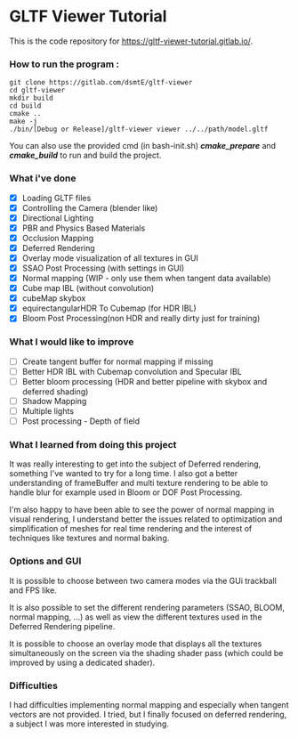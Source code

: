 # GLTF Viewer Tutorial

This is the code repository for https://gltf-viewer-tutorial.gitlab.io/.

### How to run the program :

```
git clone https://gitlab.com/dsmtE/gltf-viewer
cd gltf-viewer
mkdir build
cd build
cmake ..
make -j
./bin/[Debug or Release]/gltf-viewer viewer ../../path/model.gltf
```

You can also use the provided cmd (in bash-init.sh) ***cmake_prepare*** and ***cmake_build*** to run and build the project.

### What i've done

- [x] Loading GLTF files
- [x] Controlling the Camera (blender like)
- [x] Directional Lighting
- [x] PBR and Physics Based Materials
- [x] Occlusion Mapping
- [x] Deferred Rendering 
- [x] Overlay mode visualization of all textures in GUI
- [x] SSAO Post Processing  (with settings in GUI)
- [x] Normal mapping (WIP - only use them when tangent data available)
- [x] Cube map IBL (without convolution)
- [x] cubeMap skybox
- [x] equirectangularHDR To Cubemap (for HDR IBL)
- [x] Bloom Post Processing(non HDR and really dirty just for training)

### What I would like to improve

- [ ] Create tangent buffer for normal mapping if missing
- [ ] Better HDR IBL  with Cubemap convolution and Specular IBL
- [ ] Better bloom processing (HDR and better pipeline with skybox and deferred shading)
- [ ] Shadow Mapping
- [ ] Multiple lights
- [ ]  Post processing - Depth of field

### What I learned from doing this project

It was really interesting to get into the subject of Deferred rendering, something I've wanted to try for a long time. I also got a better understanding of frameBuffer and multi texture rendering to be able to handle blur for example used in Bloom or DOF Post Processing.

I'm also happy to have been able to see the power of normal mapping in visual rendering, I understand better the issues related to optimization and simplification of meshes for real time rendering  and the interest of techniques like textures and normal baking.

### Options and GUI

It is possible to choose between two camera modes via the GUi trackball and FPS like.

It is also possible to set the different rendering parameters (SSAO, BLOOM, normal mapping, ...) as well as view the different textures used in the Deferred Rendering pipeline. 

It is possible to choose an overlay mode that displays all the textures simultaneously on the screen via the shading shader pass (which could be improved by using a dedicated shader).

### Difficulties

I had difficulties implementing normal mapping and especially when tangent vectors are not provided.
I tried, but I finally focused on deferred rendering, a subject I was more interested in studying.





